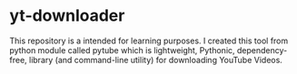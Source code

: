 # yt-downloader
This repository is a intended for learning purposes. I created this tool from python module called pytube which is lightweight, Pythonic, dependency-free, library (and command-line utility) for downloading YouTube Videos.
